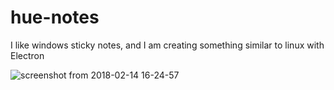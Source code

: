 # hue-notes
I like windows sticky notes, and I am creating something similar to linux with Electron 

![screenshot from 2018-02-14 16-24-57](https://user-images.githubusercontent.com/14810103/36220962-a4cdd67c-11a3-11e8-8d99-b5f42dad7c42.png)

